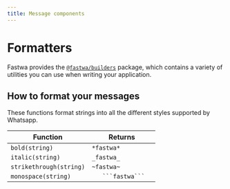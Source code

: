 ```yaml
---
title: Message components
---
```


# Formatters
Fastwa provides the [`@fastwa/builders`](https://github.com/fastwa/fastwa/tree/main/packages/builders) package, which contains a variety of utilities you can use when writing your application.

## How to format your messages
These functions format strings into all the different styles supported by Whatsapp.

| Function                | Returns               |
|-------------------------|-----------------------|
| `bold(string)`          | `*fastwa*`            |
| `italic(string)`        | `_fastwa_`            |
| `strikethrough(string)` | `~fastwa~`            |
| `monospace(string)`     | `    ```fastwa```   ` |
